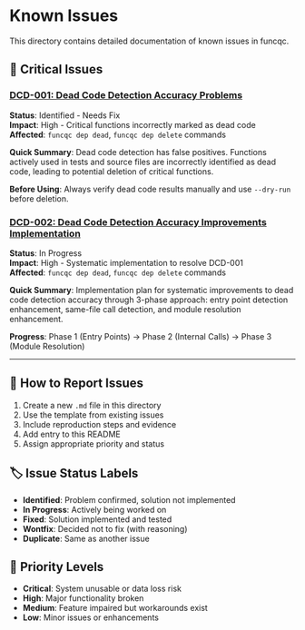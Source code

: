 # Known Issues

This directory contains detailed documentation of known issues in funcqc.

## 🚨 Critical Issues

### [DCD-001: Dead Code Detection Accuracy Problems](./dead-code-detection-accuracy.md)
**Status**: Identified - Needs Fix  
**Impact**: High - Critical functions incorrectly marked as dead code  
**Affected**: `funcqc dep dead`, `funcqc dep delete` commands  

**Quick Summary**: Dead code detection has false positives. Functions actively used in tests and source files are incorrectly identified as dead code, leading to potential deletion of critical functions.

**Before Using**: Always verify dead code results manually and use `--dry-run` before deletion.

### [DCD-002: Dead Code Detection Accuracy Improvements Implementation](./dead-code-detection-improvements.md)
**Status**: In Progress  
**Impact**: High - Systematic implementation to resolve DCD-001  
**Affected**: `funcqc dep dead`, `funcqc dep delete` commands  

**Quick Summary**: Implementation plan for systematic improvements to dead code detection accuracy through 3-phase approach: entry point detection enhancement, same-file call detection, and module resolution enhancement.

**Progress**: Phase 1 (Entry Points) → Phase 2 (Internal Calls) → Phase 3 (Module Resolution)

---

## 📝 How to Report Issues

1. Create a new `.md` file in this directory
2. Use the template from existing issues
3. Include reproduction steps and evidence
4. Add entry to this README
5. Assign appropriate priority and status

## 🏷️ Issue Status Labels

- **Identified**: Problem confirmed, solution not implemented
- **In Progress**: Actively being worked on
- **Fixed**: Solution implemented and tested
- **Wontfix**: Decided not to fix (with reasoning)
- **Duplicate**: Same as another issue

## 🎯 Priority Levels

- **Critical**: System unusable or data loss risk
- **High**: Major functionality broken
- **Medium**: Feature impaired but workarounds exist
- **Low**: Minor issues or enhancements
